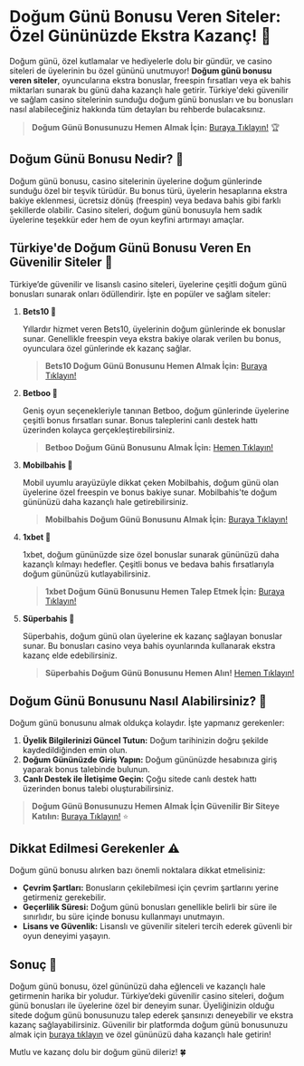 # Doğum Günü Bonusu Veren Siteler: Özel Gününüzde Ekstra Kazanç! 🎉

Doğum günü, özel kutlamalar ve hediyelerle dolu bir gündür, ve casino siteleri de üyelerinin bu özel gününü unutmuyor! **Doğum günü bonusu veren siteler**, oyuncularına ekstra bonuslar, freespin fırsatları veya ek bahis miktarları sunarak bu günü daha kazançlı hale getirir. Türkiye'deki güvenilir ve sağlam casino sitelerinin sunduğu doğum günü bonusları ve bu bonusları nasıl alabileceğiniz hakkında tüm detayları bu rehberde bulacaksınız.

> **Doğum Günü Bonusunuzu Hemen Almak İçin:** [Buraya Tıklayın!](https://casinotr.link/gWCRZ4) 🏆

## Doğum Günü Bonusu Nedir? 🎂

Doğum günü bonusu, casino sitelerinin üyelerine doğum günlerinde sunduğu özel bir teşvik türüdür. Bu bonus türü, üyelerin hesaplarına ekstra bakiye eklenmesi, ücretsiz dönüş (freespin) veya bedava bahis gibi farklı şekillerde olabilir. Casino siteleri, doğum günü bonusuyla hem sadık üyelerine teşekkür eder hem de oyun keyfini artırmayı amaçlar.

## Türkiye'de Doğum Günü Bonusu Veren En Güvenilir Siteler 🌟

Türkiye’de güvenilir ve lisanslı casino siteleri, üyelerine çeşitli doğum günü bonusları sunarak onları ödüllendirir. İşte en popüler ve sağlam siteler:

1. **Bets10 🎁**

   Yıllardır hizmet veren Bets10, üyelerinin doğum günlerinde ek bonuslar sunar. Genellikle freespin veya ekstra bakiye olarak verilen bu bonus, oyunculara özel günlerinde ek kazanç sağlar.
   
   > **Bets10 Doğum Günü Bonusunu Hemen Almak İçin:** [Buraya Tıklayın!](https://casinotr.link/gWCRZ4)

2. **Betboo 🎈**

   Geniş oyun seçenekleriyle tanınan Betboo, doğum günlerinde üyelerine çeşitli bonus fırsatları sunar. Bonus taleplerini canlı destek hattı üzerinden kolayca gerçekleştirebilirsiniz.
   
   > **Betboo Doğum Günü Bonusunu Almak İçin:** [Hemen Tıklayın!](https://casinotr.link/gWCRZ4)

3. **Mobilbahis 🍰**

   Mobil uyumlu arayüzüyle dikkat çeken Mobilbahis, doğum günü olan üyelerine özel freespin ve bonus bakiye sunar. Mobilbahis'te doğum gününüzü daha kazançlı hale getirebilirsiniz.
   
   > **Mobilbahis Doğum Günü Bonusunu Almak İçin:** [Buraya Tıklayın!](https://casinotr.link/gWCRZ4)

4. **1xbet 🎂**

   1xbet, doğum gününüzde size özel bonuslar sunarak gününüzü daha kazançlı kılmayı hedefler. Çeşitli bonus ve bedava bahis fırsatlarıyla doğum gününüzü kutlayabilirsiniz.
   
   > **1xbet Doğum Günü Bonusunu Hemen Talep Etmek İçin:** [Buraya Tıklayın!](https://casinotr.link/gWCRZ4)

5. **Süperbahis 🎉**

   Süperbahis, doğum günü olan üyelerine ek kazanç sağlayan bonuslar sunar. Bu bonusları casino veya bahis oyunlarında kullanarak ekstra kazanç elde edebilirsiniz.
   
   > **Süperbahis Doğum Günü Bonusunu Hemen Alın!** [Hemen Tıklayın!](https://casinotr.link/gWCRZ4)

## Doğum Günü Bonusunu Nasıl Alabilirsiniz? 🎁

Doğum günü bonusunu almak oldukça kolaydır. İşte yapmanız gerekenler:

1. **Üyelik Bilgilerinizi Güncel Tutun:** Doğum tarihinizin doğru şekilde kaydedildiğinden emin olun.
2. **Doğum Gününüzde Giriş Yapın:** Doğum gününüzde hesabınıza giriş yaparak bonus talebinde bulunun.
3. **Canlı Destek ile İletişime Geçin:** Çoğu sitede canlı destek hattı üzerinden bonus talebi oluşturabilirsiniz.

> **Doğum Günü Bonusunuzu Hemen Almak İçin Güvenilir Bir Siteye Katılın:** [Buraya Tıklayın!](https://casinotr.link/gWCRZ4) ⭐

## Dikkat Edilmesi Gerekenler ⚠️

Doğum günü bonusu alırken bazı önemli noktalara dikkat etmelisiniz:

- **Çevrim Şartları:** Bonusların çekilebilmesi için çevrim şartlarını yerine getirmeniz gerekebilir.
- **Geçerlilik Süresi:** Doğum günü bonusları genellikle belirli bir süre ile sınırlıdır, bu süre içinde bonusu kullanmayı unutmayın.
- **Lisans ve Güvenlik:** Lisanslı ve güvenilir siteleri tercih ederek güvenli bir oyun deneyimi yaşayın.

## Sonuç 🎯

Doğum günü bonusu, özel gününüzü daha eğlenceli ve kazançlı hale getirmenin harika bir yoludur. Türkiye’deki güvenilir casino siteleri, doğum günü bonusları ile üyelerine özel bir deneyim sunar. Üyeliğinizin olduğu sitede doğum günü bonusunuzu talep ederek şansınızı deneyebilir ve ekstra kazanç sağlayabilirsiniz. Güvenilir bir platformda doğum günü bonusunuzu almak için [buraya tıklayın](https://casinotr.link/gWCRZ4) ve özel gününüzü daha kazançlı hale getirin!

Mutlu ve kazanç dolu bir doğum günü dileriz! 🍀
